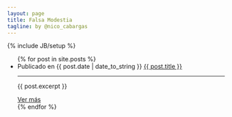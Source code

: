 ```yaml
---
layout: page
title: Falsa Modestia
tagline: by @nico_cabargas
---
```

{% include JB/setup %}

<ul class="posts">
  {% for post in site.posts %}
    <li>
      <span>Publicado en {{ post.date | date_to_string }}</span> <a href="{{ BASE_PATH }}{{ post.url }}">{{ post.title }}</a>
      <hr>
      <p>{{ post.excerpt }}</p>
      <a class="btn btn-inverse disabled" href="{{ BASE_PATH }}{{ post.url }}">Ver más</a>
    </li>
  {% endfor %}
</ul>